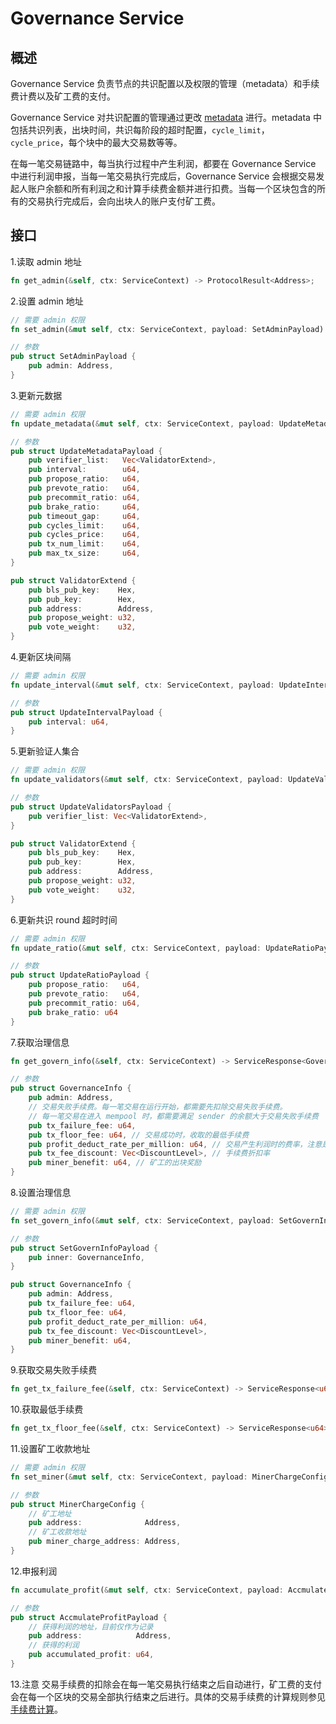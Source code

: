 # Governance Service

## 概述

Governance Service 负责节点的共识配置以及权限的管理（metadata）和手续费计费以及矿工费的支付。

Governance Service 对共识配置的管理通过更改 [metadata](./metadata_service.md) 进行。metadata 中包括共识列表，出块时间，共识每阶段的超时配置，`cycle_limit`，`cycle_price`，每个块中的最大交易数等等。

在每一笔交易链路中，每当执行过程中产生利润，都要在 Governance Service 中进行利润申报，当每一笔交易执行完成后，Governance Service 会根据交易发起人账户余额和所有利润之和计算手续费金额并进行扣费。当每一个区块包含的所有的交易执行完成后，会向出块人的账户支付矿工费。

## 接口

1.读取 admin 地址

```rust
fn get_admin(&self, ctx: ServiceContext) -> ProtocolResult<Address>;
```

2.设置 admin 地址

```rust
// 需要 admin 权限
fn set_admin(&mut self, ctx: ServiceContext, payload: SetAdminPayload) -> ProtocolResult<()>;

// 参数
pub struct SetAdminPayload {
    pub admin: Address,
}
```

3.更新元数据
   
```rust
// 需要 admin 权限
fn update_metadata(&mut self, ctx: ServiceContext, payload: UpdateMetadataPayload) -> ProtocolResult<()>;

// 参数
pub struct UpdateMetadataPayload {
    pub verifier_list:   Vec<ValidatorExtend>,
    pub interval:        u64,
    pub propose_ratio:   u64,
    pub prevote_ratio:   u64,
    pub precommit_ratio: u64,
    pub brake_ratio:     u64,
    pub timeout_gap:     u64,
    pub cycles_limit:    u64,
    pub cycles_price:    u64,
    pub tx_num_limit:    u64,
    pub max_tx_size:     u64,
}

pub struct ValidatorExtend {
    pub bls_pub_key:    Hex,
    pub pub_key:        Hex,
    pub address:        Address,
    pub propose_weight: u32,
    pub vote_weight:    u32,
}
```

4.更新区块间隔

```rust
// 需要 admin 权限
fn update_interval(&mut self, ctx: ServiceContext, payload: UpdateIntervalPayload) -> ProtocolResult<()>;

// 参数
pub struct UpdateIntervalPayload {
    pub interval: u64,
}
```

5.更新验证人集合

```rust
// 需要 admin 权限
fn update_validators(&mut self, ctx: ServiceContext, payload: UpdateValidatorsPayload) -> ProtocolResult<()>;

// 参数
pub struct UpdateValidatorsPayload {
    pub verifier_list: Vec<ValidatorExtend>,
}

pub struct ValidatorExtend {
    pub bls_pub_key:    Hex,
    pub pub_key:        Hex,
    pub address:        Address,
    pub propose_weight: u32,
    pub vote_weight:    u32,
}
```

6.更新共识 round 超时时间

```rust
// 需要 admin 权限
fn update_ratio(&mut self, ctx: ServiceContext, payload: UpdateRatioPayload) -> ProtocolResult<()>;

// 参数
pub struct UpdateRatioPayload {
    pub propose_ratio:   u64,
    pub prevote_ratio:   u64,
    pub precommit_ratio: u64,
    pub brake_ratio: u64
}
```

7.获取治理信息

```rust
fn get_govern_info(&self, ctx: ServiceContext) -> ServiceResponse<GovernanceInfo>;

// 参数
pub struct GovernanceInfo {
    pub admin: Address, 
    // 交易失败手续费。每一笔交易在运行开始，都需要先扣除交易失败手续费。
    // 每一笔交易在进入 mempool 时，都需要满足 sender 的余额大于交易失败手续费
    pub tx_failure_fee: u64,
    pub tx_floor_fee: u64, // 交易成功时，收取的最低手续费
    pub profit_deduct_rate_per_million: u64, // 交易产生利润时的费率，注意是百万分之X
    pub tx_fee_discount: Vec<DiscountLevel>, // 手续费折扣率
    pub miner_benefit: u64, // 矿工的出块奖励
}
```

8.设置治理信息

```rust
// 需要 admin 权限
fn set_govern_info(&mut self, ctx: ServiceContext, payload: SetGovernInfoPayload) -> ServiceResponse<()>;

// 参数
pub struct SetGovernInfoPayload {
    pub inner: GovernanceInfo,
}

pub struct GovernanceInfo {
    pub admin: Address,
    pub tx_failure_fee: u64,
    pub tx_floor_fee: u64,
    pub profit_deduct_rate_per_million: u64,
    pub tx_fee_discount: Vec<DiscountLevel>,
    pub miner_benefit: u64,
}
```

9.获取交易失败手续费

```rust
fn get_tx_failure_fee(&self, ctx: ServiceContext) -> ServiceResponse<u64>;
```

10.获取最低手续费

```rust
fn get_tx_floor_fee(&self, ctx: ServiceContext) -> ServiceResponse<u64>;
```

11.设置矿工收款地址

```rust
// 需要 admin 权限
fn set_miner(&mut self, ctx: ServiceContext, payload: MinerChargeConfig) -> ServiceResponse<()>;

// 参数
pub struct MinerChargeConfig {
    // 矿工地址
    pub address:              Address,
    // 矿工收款地址
    pub miner_charge_address: Address,
}
```

12.申报利润

```rust
fn accumulate_profit(&mut self, ctx: ServiceContext, payload: AccmulateProfitPayload) -> ServiceResponse<()>;

// 参数
pub struct AccmulateProfitPayload {
    // 获得利润的地址，目前仅作为记录
    pub address:            Address,
    // 获得的利润
    pub accumulated_profit: u64,
}
```

13.注意
交易手续费的扣除会在每一笔交易执行结束之后自动进行，矿工费的支付会在每一个区块的交易全部执行结束之后进行。具体的交易手续费的计算规则参见[手续费计算](./calc_fee.md)。
